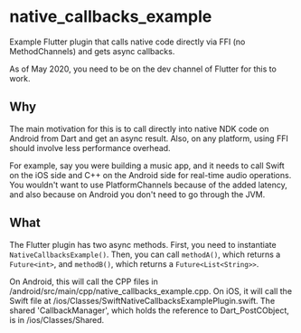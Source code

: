 # native_callbacks_example

Example Flutter plugin that calls native code directly via FFI (no MethodChannels) and gets async callbacks.

As of May 2020, you need to be on the dev channel of Flutter for this to work.

## Why
The main motivation for this is to call directly into native NDK code on Android from Dart and get an async result. Also, on any platform, using FFI should involve less performance overhead.

For example, say you were building a music app, and it needs to call Swift on the iOS side and C++ on the Android side for real-time audio operations. You wouldn't want to use PlatformChannels because of the added latency, and also because on Android you don't need to go through the JVM.

## What
The Flutter plugin has two async methods. First, you need to instantiate `NativeCallbacksExample()`. Then, you can call `methodA()`, which returns a `Future<int>`, and `methodB()`, which returns a `Future<List<String>>`.

On Android, this will call the CPP files in /android/src/main/cpp/native_callbacks_example.cpp. On iOS, it will call the Swift file at /ios/Classes/SwiftNativeCallbacksExamplePlugin.swift. The shared 'CallbackManager', which holds the reference to Dart_PostCObject, is in /ios/Classes/Shared.

